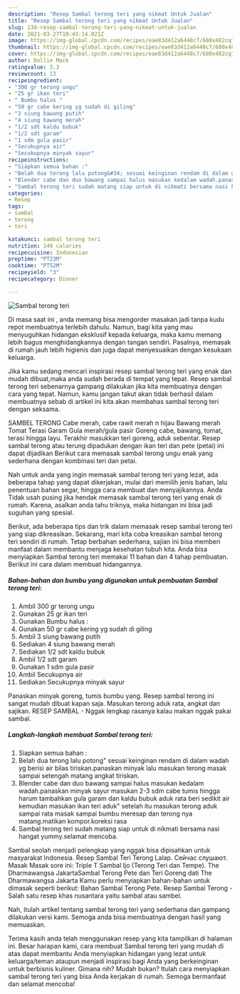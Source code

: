 ```yaml
---
description: "Resep Sambal terong teri yang nikmat Untuk Jualan"
title: "Resep Sambal terong teri yang nikmat Untuk Jualan"
slug: 134-resep-sambal-terong-teri-yang-nikmat-untuk-jualan
date: 2021-03-27T10:43:14.021Z
image: https://img-global.cpcdn.com/recipes/eae83d412a6448c7/680x482cq70/sambal-terong-teri-foto-resep-utama.jpg
thumbnail: https://img-global.cpcdn.com/recipes/eae83d412a6448c7/680x482cq70/sambal-terong-teri-foto-resep-utama.jpg
cover: https://img-global.cpcdn.com/recipes/eae83d412a6448c7/680x482cq70/sambal-terong-teri-foto-resep-utama.jpg
author: Dollie Mack
ratingvalue: 3.3
reviewcount: 13
recipeingredient:
- "300 gr terong ungu"
- "25 gr ikan teri"
- " Bumbu halus "
- "50 gr cabe kering yg sudah di giling"
- "3 siung bawang putih"
- "4 siung bawang merah"
- "1/2 sdt kaldu bubuk"
- "1/2 sdt garam"
- "1 sdm gula pasir"
- "Secukupnya air"
- "Secukupnya minyak sayur"
recipeinstructions:
- "Siapkan semua bahan :"
- "Belah dua terong lalu potong&#34; sesuai keinginan rendam di dalam wadah yg berisi air bilas tiriskan.panaskan minyak lalu masukan terong masak sampai setengah matang angkat tiriskan."
- "Blender cabe dan duo bawang sampai halus masukan kedalam wadah.panaskan minyak sayur masukan 2-3 sdm cabe tumis hingga harum tambahkan gula garam dan kaldu bubuk aduk rata beri sedikit air kemudian masukan ikan teri aduk&#34; setelah itu masukan terong aduk sampai rata masak sampai bumbu meresap dan terong nya matang.matikan kompor.koreksi rasa"
- "Sambal terong teri sudah matang siap untuk di nikmati bersama nasi hangat yummy.selamat mencoba."
categories:
- Resep
tags:
- sambal
- terong
- teri

katakunci: sambal terong teri 
nutrition: 149 calories
recipecuisine: Indonesian
preptime: "PT23M"
cooktime: "PT52M"
recipeyield: "3"
recipecategory: Dinner

---
```



![Sambal terong teri](https://img-global.cpcdn.com/recipes/eae83d412a6448c7/680x482cq70/sambal-terong-teri-foto-resep-utama.jpg)

Di masa  saat ini , anda memang bisa mengorder masakan jadi tanpa kudu repot membuatnya terlebih dahulu. Namun, bagi kita yang mau menyuguhkan hidangan eksklusif kepada keluarga, maka kamu memang lebih bagus menghidangkannya dengan tangan sendiri. Pasalnya, memasak di rumah jauh lebih higienis dan juga dapat menyesuaikan dengan kesukaan keluarga.

Jika kamu sedang mencari inspirasi resep sambal terong teri yang enak dan mudah dibuat,maka anda sudah berada di tempat yang tepat. Resep sambal terong teri  sebenarnya gampang dilakukan jika kita membuatnya dengan cara yang tepat. Namun, kamu jangan takut akan tidak berhasil dalam membuatnya 
sebab di artikel ini kita akan membahas sambal terong teri dengan seksama.  

SAMBEL TERONG Cabe merah, cabe rawit merah n hijau Bawang merah Tomat Terasi Garam Gula merah/gula pasir Goreng cabe, bawang, tomat, terasi hingga layu. Terakhir masukkan teri goreng, aduk sebentar. Resep sambal terong atau terung dipadukan dengan ikan teri dan pete (petai) ini dapat dijadikan Berikut cara memasak sambal terong ungu enak yang sederhana dengan kombinasi teri dan petai.

Nah untuk anda yang ingin memasak sambal terong teri yang lezat, ada beberapa tahap yang dapat dikerjakan, mulai dari memilih jenis bahan, lalu penentuan bahan segar, hingga cara membuat dan menyajikannya. Anda Tidak usah pusing jika hendak memasak sambal terong teri yang enak di rumah. Karena, asalkan anda  tahu triknya, maka hidangan ini bisa jadi suguhan yang spesial.

Berikut, ada beberapa tips dan trik dalam memasak resep sambal terong teri yang siap dikreasikan. Sekarang, mari kita coba kreasikan sambal terong teri sendiri di rumah. Tetap berbahan sederhana, sajian ini bisa memberi manfaat dalam membantu menjaga kesehatan tubuh kita. Anda bisa menyiapkan Sambal terong teri memakai 11 bahan dan 4 tahap pembuatan. Berikut ini cara dalam membuat hidangannya.

<!--inarticleads1-->

##### Bahan-bahan dan bumbu yang digunakan untuk pembuatan Sambal terong teri:

1. Ambil 300 gr terong ungu
1. Gunakan 25 gr ikan teri
1. Gunakan  Bumbu halus :
1. Gunakan 50 gr cabe kering yg sudah di giling
1. Ambil 3 siung bawang putih
1. Sediakan 4 siung bawang merah
1. Sediakan 1/2 sdt kaldu bubuk
1. Ambil 1/2 sdt garam
1. Gunakan 1 sdm gula pasir
1. Ambil Secukupnya air
1. Sediakan Secukupnya minyak sayur


Panaskan minyak goreng, tumis bumbu yang. Resep sambal terong ini sangat mudah dibuat kapan saja. Masukan terong aduk rata, angkat dan sajikan. RESEP SAMBAL - Nggak lengkap rasanya kalau makan nggak pakai sambal. 

<!--inarticleads2-->

##### Langkah-langkah membuat Sambal terong teri:

1. Siapkan semua bahan :
1. Belah dua terong lalu potong&#34; sesuai keinginan rendam di dalam wadah yg berisi air bilas tiriskan.panaskan minyak lalu masukan terong masak sampai setengah matang angkat tiriskan.
1. Blender cabe dan duo bawang sampai halus masukan kedalam wadah.panaskan minyak sayur masukan 2-3 sdm cabe tumis hingga harum tambahkan gula garam dan kaldu bubuk aduk rata beri sedikit air kemudian masukan ikan teri aduk&#34; setelah itu masukan terong aduk sampai rata masak sampai bumbu meresap dan terong nya matang.matikan kompor.koreksi rasa
1. Sambal terong teri sudah matang siap untuk di nikmati bersama nasi hangat yummy.selamat mencoba.


Sambal seolah menjadi pelengkap yang nggak bisa dipisahkan untuk masyarakat Indonesia. Resep Sambal Teri Terong Lalap. Сейчас слушают. Masak Masak sore ini: Triple T Sambal Ijo (Terong Teri dan Tempe). The Dharmawangsa JakartaSambal Terong Pete dan Teri Goreng dati The Dharmawangsa Jakarta Kamu perlu menyiapkan bahan-bahan untuk dimasak seperti berikut: Bahan Sambal Terong Pete. Resep Sambal Terong - Salah satu resep khas nusantara yaitu sambal atau sambel. 

Nah, itulah artikel tentang  sambal terong teri  yang sederhana dan gampang dilakukan versi kami. Semoga anda bisa membuatnya dengan hasil yang memuaskan. 

Terima kasih anda telah menggunakan resep yang kita tampilkan di halaman ini. Besar harapan kami, cara membuat  Sambal terong teri yang mudah di atas dapat membantu Anda menyiapkan hidangan yang lezat untuk keluarga/teman ataupun menjadi inspirasi bagi Anda yang berkeinginan untuk berbisnis kuliner. Gimana nih? Mudah bukan? Itulah cara menyiapkan sambal terong teri yang bisa Anda kerjakan di rumah. Semoga bermanfaat dan selamat mencoba!

